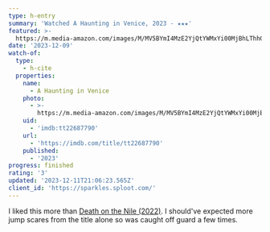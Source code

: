 ```yaml
---
type: h-entry
summary: 'Watched A Haunting in Venice, 2023 - ★★★'
featured: >-
  https://m.media-amazon.com/images/M/MV5BYmI4MzE2YjQtYWMxYi00MjBhLThhOTYtYjdiOGQ4NzE4MWViXkEyXkFqcGdeQXVyMzUwNDIxMjQ@._V1_SX300.jpg
date: '2023-12-09'
watch-of:
  type:
    - h-cite
  properties:
    name:
      - A Haunting in Venice
    photo:
      - >-
        https://m.media-amazon.com/images/M/MV5BYmI4MzE2YjQtYWMxYi00MjBhLThhOTYtYjdiOGQ4NzE4MWViXkEyXkFqcGdeQXVyMzUwNDIxMjQ@._V1_SX300.jpg
    uid:
      - 'imdb:tt22687790'
    url:
      - 'https://imdb.com/title/tt22687790'
    published:
      - '2023'
progress: finished
rating: '3'
updated: '2023-12-11T21:06:23.565Z'
client_id: 'https://sparkles.sploot.com/'
---
```

I liked this more than [Death on the Nile (2022)](https://www.imdb.com/title/tt7657566/). I should've expected more jump scares from the title alone so was caught off guard a few times.
